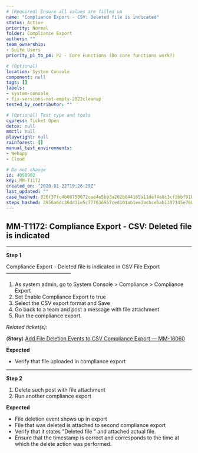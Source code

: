 ```yaml
---
# (Required) Ensure all values are filled up
name: "Compliance Export - CSV: Deleted file is indicated"
status: Active
priority: Normal
folder: Compliance Export
authors: ""
team_ownership:
- Suite Users
priority_p1_to_p4: P2 - Core Functions (Do core functions work?)

# (Optional)
location: System Console
component: null
tags: []
labels:
- system-console
- fix-versions-not-empty-2022cleanup
tested_by_contributor: ""

# (Optional) Test type and tools
cypress: Ticket Open
detox: null
mmctl: null
playwright: null
rainforest: []
manual_test_environments:
- Webapp
- Cloud

# Do not change
id: 4058902
key: MM-T1172
created_on: "2020-01-22T19:26:29Z"
last_updated: ""
case_hashed: 826f37fc4b08750672cae4e5b93a202b044165a11def4a8c3cf3bbf91bc0f58b6f776afc9f05441c4b13c34bc6070aa3
steps_hashed: 3956a6dc36dd31e5c777636957ced101ab1ee3acbce6ab1307145e7686296971e2e8078ea98d28fab81af6149ab96de7
---
```


<!-- (Auto-generated) Based on frontmatter's "key" and "name" -->

## MM-T1172: Compliance Export - CSV: Deleted file is indicated

---

**Step 1**

Compliance Export - Deleted file is indicated in CSV File Export\
–––––––––––––––––––––––––

1. As system admin, go to System Console > Compliance > Compliance Export
2. Set Enable Compliance Export to true
3. Select the CSV export format and Save
4. Go back to a team and post a message with file attachment.
5. Run the compliance export.

_Related ticket(s):_

(**Story**) [Add File Deletion Events to CSV Compliance Export — MM-18060](https://mattermost.atlassian.net/browse/MM-18060)

**Expected**

- Verify that file uploaded in compliance export

---

**Step 2**

1. Delete such post with file attachment
2. Run another compliance export

**Expected**

- File deletion event shows up in export
- File that was deleted is attached to second compliance export
- Verify that it states "Deleted file " and attached actual file.
- Ensure that the timestamp is correct and corresponds to the time at which the delete action was performed.
